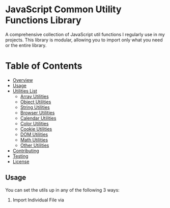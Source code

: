 # JavaScript Common Utility Functions Library

A comprehensive collection of JavaScript util functions I regularly use in my projects. 
This library is modular, allowing you to import only what you need or the entire library.


# Table of Contents

- [Overview](#overview)
- [Usage](#usage)
- [Utilities List](#utilities-list)
  - [Array Utilities](#array-utilities)
  - [Object Utilities](#object-utilities)
  - [String Utilities](#string-utilities)
  - [Browser Utilities](#browser-utilities)
  - [Calendar Utilities](#calendar-utilities)
  - [Color Utilities](#color-utilities)
  - [Cookie Utilities](#cookie-utilities)
  - [DOM Utilities](#dom-utilities)
  - [Math Utilities](#math-utilities)
  - [Other Utilities](#other-utilities)
- [Contributing](#contributing)
- [Testing](#testing)
- [License](#license)

## Usage

You can set the utils up in any of the following 3 ways:


1. Import Individual File via <script> Tag or ES Module Import

**Script Tag:**
```html
<script src="path/to/array.js"></script>
<script src="path/to/object.js"></script>
```

**JavaScript (ES Module):**
```javascript
import { someArrayFunction } from './path/to/array.js';
import { someObjectFunction } from './path/to/object.js';
```

2. Import Single Minified File via <script> Tag

You can also include the entire set of utilities in a single minified file using the following <script> tag. All utility functions will be available globally in your project. You can find this file in the dist/ folder of this repo.

**Script Tag:**
```html
<script src="path/to/utils.min.js"></script>
```

3. Install via NPM
You can install the utilities as an npm package for easy integration into Node.js or browser-based JavaScript projects.

```bash
npm install common-js-utils
```

Then import the necessary functions into your project:
```javascript
const { someArrayFunction, someObjectFunction } = require('common-js-utils');
```

In case of ES Module:
```javascript
import { someArrayFunction, someObjectFunction } from 'common-js-utils';
```

## Utilities List

### Array Utilities

- uniqueArray(arr)
    Description: Removes duplicate elements from an array.
    Usage:
    ``` javascript
    const arr = [1, 2, 2, 3];
    const unique = uniqueArray(arr); // [1, 2, 3]
    ```

- flattenArray(arr)
    Description: Flattens a multi-dimensional array into a single-dimensional array.
    Usage:
    ```javascript
    const nested = [1, [2, 3], [[4]]];
    const flat = flattenArray(nested); // [1, 2, 3, 4]
    ```

- arrayChunk(arr, size)
    Description: Splits an array into chunks of a specified size.
    Usage:
    ```javascript
    const arr = [1, 2, 3, 4, 5];
    const chunked = arrayChunk(arr, 2); // [[1, 2], [3, 4], [5]]
    ```

- arrayIntersection(arr1, arr2)
    Description: Returns the intersection of two arrays.
    Usage:
    ```javascript
    const arr1 = [1, 2, 3];
    const arr2 = [2, 3, 4];
    const intersection = arrayIntersection(arr1, arr2); // [2, 3]
    ```

- groupBy(array, key)
    Description: Groups an array of objects by a specified key.
    Usage:
    ```javascript
    const arr = [{ age: 20 }, { age: 30 }];
    const grouped = groupBy(arr, 'age');  // { 20: [{ age: 20 }], 30: [{ age: 30 }] }
    ```

- getRandomItemFromArray(arr)
    Description: Returns a random item from an array.
    Usage:
    ```javascript
    const arr = [1, 2, 3];
    const randomItem = getRandomItemFromArray(arr); // e.g., 2
    ```

- shuffleArray(arr)
    Description: Shuffles an array randomly.
    Usage:
    ```javascript
    const arr = [1, 2, 3];
    const shuffled = shuffleArray(arr); // e.g., [3, 1, 2]
    ```

- difference(arr1, arr2)
    Description: Returns the elements in the first array that are not present in the second array.
    Usage:
    ```javascript
    const arr1 = [1, 2, 3];
    const arr2 = [2, 3];
    const diff = difference(arr1, arr2); // [1]
    ```

- sum(arr)
    Description: Returns the sum of an array of numbers.
    Usage:
    ```javascript
    const arr = [1, 2, 3];
    const total = sum(arr); // 6
    ```

- average(arr)
    Description: Returns the average of an array of numbers.
    Usage:
    ```javascript
    const arr = [1, 2, 3];
    const avg = average(arr); // 2
    ```

- arrayToCSV(arr)
    Description: Converts a two-dimensional array into a CSV string.
    Usage:
    ```javascript
    const arr = [['a', 'b'], ['c', 'd']];
    arrayToCSV(arr) // "a","b"\n"c","d"'
    ```

- csvToArray(csvString)
    Description: Parses a CSV string into a two-dimensional array.
    Usage:
    ```javascript
    const csvString = '"a","b"\n"c","d"';
    csvToArray(csvString) // [['a', 'b'], ['c', 'd']];
    ```

- mergeArrays(arr1, arr2)
    Description: Merges two arrays, removing duplicates.
    Usage:
    ```javascript
    const arr1 = [1, 2, 3];
    const arr2 = [2, 3, 4];
    mergeArrays(arr1, arr2)  // [1, 2, 3, 4];
    ```

- removeNulls(arr)
    Description: Removes all null values from an array.
    Usage:
    ```javascript
    const arr = [1, null, 2, null, 3];
    removeNulls(arr) // [1, 2, 3];
    ```

- objectToArray(obj)
    Description: Converts an object into an array of key-value pairs.
    Usage:
    ```javascript
    const obj = { a: 1, b: 2 };
    objectToArray(obj) // [['a', 1], ['b', 2]];
    ```

- findIndexBy(arr, fn)
    Description: Finds the index of an element in an array based on a predicate function.
    Usage:
    ```javascript
    const arr = [1, 2, 3, 4];
    findIndexBy(arr, x => x === 3) // 2;
    findIndexBy(arr, x => x === 5) // -1;
    ```

- filterByType(arr, type)
    Description: Filters an array by a specific data type.
    Usage:
    ```javascript
    const arr = [1, 'two', 3, true];
    filterByType(arr, 'number') // [1, 3];
    filterByType(arr, 'string') // ['two'];
    ```

### String Utilities

- capitalize(str)
    Description: Capitalizes the first letter of a string.
    Usage:
    ```javascript
    const result = capitalize('hello'); // 'Hello'
    ```

- truncateString(str, num)
    Description: Truncates a string to a specified length, adding an ellipsis if necessary.
    Usage:
    ```javascript
    const result = truncateString('Hello world', 5); // 'Hello...'
    ```

- escapeHTML(str)
    Description: Escapes HTML special characters in a string.
    Usage:
    ```javascript
    const escaped = escapeHTML('<div>Hello</div>'); // '&lt;div&gt;Hello&lt;/div&gt;'
    ```

- unescapeHTML(str)
    Description: Unescapes HTML special characters in a string.
    Usage:
    ```javascript
    const unescaped = unescapeHTML('&lt;div&gt;Hello&lt;/div&gt;'); // '<div>Hello</div>'
    ```

- copyToClipboard(text)
    Description: Copies a string to the clipboard.
    Usage:
    ```javascript
    copyToClipboard('Hello world'); // Copies 'Hello world' to the clipboard
    ```

- isEmailValid(email)
    Description: Validates an email address format.
    Usage:
    ```javascript
    const valid = isEmailValid('test@example.com'); // true
    ```

- randomString(length)
    Description: Generates a random alphanumeric string of a specified length.
    Usage:
    ```javascript
    const randomStr = randomString(8); // e.g., 'A1b2C3d4'
    ```

- isPalindrome(str)
    Description: Checks if a given string is a palindrome.
    Usage:
    ```javascript
    const result = isPalindrome('madam'); // true
    ```

- isValidJSON(str)
    Description: Checks if a string is valid JSON.
    Usage:
    ```javascript
    const valid = isValidJSON('{"name": "John"}'); // true
    ```

- getOrdinalSuffix(n)
    Description: Returns the ordinal suffix of a given number (e.g., 1st, 2nd, 3rd).
    Usage:
    ```javascript
    const suffix = getOrdinalSuffix(1); // '1st'
    const suffix2 = getOrdinalSuffix(22); // '22nd'
    ```

- generateSlug(str)
    Description: Converts a string into a URL-friendly slug.
    Usage:
    ```javascript
    const slug = generateSlug('Hello World!'); // 'hello-world'
    ```

- currencyFormatter(amount, currency = 'USD', locale = 'en-US')
    Description: Formats a number as a currency string.
    Usage:
    ```javascript
    const formatted = currencyFormatter(1234.56); // '$1,234.56'
    const formatted2 = currencyFormatter(1234.56, 'EUR', 'de-DE'); // '1.234,56 €'
    ```

- toBoolean(val)
    Description: Converts various values to a boolean (e.g., "true", "1", etc. to true).
    Usage:
    ```javascript
    const bool = toBoolean('true'); // true
    const bool2 = toBoolean('0'); // false
    ```

- toKebabCase(str)
    Description: Converts a string to kebab-case.
    Usage:
    ```javascript
    const kebab = toKebabCase('Hello World'); // 'hello-world'
    ```

- toSnakeCase(str)
    Description: Converts a string to snake_case.
    Usage:
    ```javascript
    const snake = toSnakeCase('Hello World'); // 'hello_world'
    ```

- toCamelCase(str)
    Description: Converts a string to camelCase.
    Usage:
    ```javascript
    const camel = toCamelCase('hello world'); // 'helloWorld'
    ```

- capitalizeWords(str)
    Description: Capitalizes the first letter of each word in a string.
    Usage:
    ```javascript
    const capitalized = capitalizeWords('hello world'); // 'Hello World'
    ```

- stripHTML(html)
    Description: Removes HTML tags from a string.
    Usage:
    ```javascript
    const stripped = stripHTML('<div>Hello</div>'); // 'Hello'
    ```

- truncateMiddle(str, maxLength)
    Description: Truncates a string in the middle, keeping the start and end intact.
    Usage:
    ```javascript
    const truncated = truncateMiddle('Hello World', 5); // 'He...ld'
    ```

- isBase64(str)
    Description: Checks if a string is a valid Base64 encoded string.
    Usage:
    ```javascript
    const isValidBase64 = isBase64('SGVsbG8gd29ybGQ='); // true
    ```

- encodeBase64(str)
    Description: Encodes a string into Base64 format.
    Usage:
    ```javascript
    const encoded = encodeBase64('Hello world'); // 'SGVsbG8gd29ybGQ='
    ```

- decodeBase64(str)
    Description: Decodes a Base64 encoded string.
    Usage:
    ```javascript
    const decoded = decodeBase64('SGVsbG8gd29ybGQ='); // 'Hello world'
    ```

- pluralize(word, count)
    Description: Returns the plural form of a word based on a given count.
    Usage:
    ```javascript
    const plural = pluralize('apple', 2); // 'apples'
    const singular = pluralize('apple', 1); // 'apple'
    ```

- stripWhitespace(str)
    Description: Removes all whitespace from a string.
    Usage:
    ```javascript
    const stripped = stripWhitespace('  Hello   World  '); // 'HelloWorld'
    ```

- capitalizeFirstLetter(str)
    Description: Capitalizes the first letter of a string.
    Usage:
    ```javascript
    const capitalized = capitalizeFirstLetter('hello'); // 'Hello'
    ```

- isEvenLength(str)
    Description: Checks if the length of a string is even.
    Usage:
    ```javascript
    const isEven = isEvenLength('test'); // true
    const isOdd = isEvenLength('hello'); // false
    ```

- isOddLength(str)
    Description: Checks if the length of a string is odd.
    Usage:
    ```javascript
    const isOdd = isOddLength('test'); // false
    const isOdd2 = isOddLength('hello'); // true
    ```

- reverseString(str)
    Description: Reverses the characters in a string.
    Usage:
    ```javascript
    const reversed = reverseString('hello'); // 'olleh'
    ```


### Object Utilities

- isObject(value)
    Description: Checks if a value is an object.
    Usage:
    ```javascript
    const result = isObject({}); // true
    const result2 = isObject(null); // false
    ```

- deepClone(obj)
    Description: Creates a deep copy of an object or array to prevent unintended mutations.
    Usage:
    ```javascript
    const obj = { a: 1, b: { c: 2 } };
    const cloned = deepClone(obj); // { a: 1, b: { c: 2 } }
    ```

- isEmptyObject(obj)
    Description: Checks if an object is empty.
    Usage:
    ```javascript
    const obj = {};
    const isEmpty = isEmptyObject(obj); // true
    ```

- mergeObjects(...objects)
    Description: Deep merges two or more objects into one.
    Usage:
    ```javascript
    const obj1 = { a: 1 };
    const obj2 = { b: 2 };
    const merged = mergeObjects(obj1, obj2); // { a: 1, b: 2 }
    ```

- isEqual(value1, value2)
    Description: Checks if two values are deeply equal.
    Usage:
    ```javascript
    const obj1 = { a: 1 };
    const obj2 = { a: 1 };
    const equal = isEqual(obj1, obj2); // true
    ```

- deepFreeze(obj)
    Description: Recursively freezes an object, making it immutable.
    Usage:
    ```javascript
    const obj = { a: 1, b: { c: 2 } };
    deepFreeze(obj); // Object is now immutable
    ```

- objectToQueryString(obj)
    Description: Converts an object to a query string.
    Usage:
    ```javascript
    const obj = { name: 'John Doe', age: 30 };
    objectToQueryString(obj) // name=John%20Doe&age=30
    ```

- queryStringToObject(queryString)
    Description: Converts a query string to an object.
    Usage:
    ```javascript
    const queryString = '?name=John%20Doe&age=30';
    queryStringToObject(queryString) // { name: 'John Doe', age: '30' }
    ```

- getNestedValue(obj, path, defaultValue)
    Description: Retrieves the value of a nested property in an object safely.
    Usage:
    ```javascript
    const obj = { a: { b: 1 } };
    const value = getNestedValue(obj, 'a.b', 0); // 1
    ```

- arrayToObject(arr)
    Description: Converts an array of key-value pairs into an object.
    Usage:
    ```javascript
    const arr = [['a', 1], ['b', 2]];
    arrayToObject(arr) // { a: 1, b: 2 };
    ```

- invertObject(obj)
    Description: Inverts the keys and values of an object.
    Usage:
    ```javascript
    const obj = { a: 1, b: 2 };
    const inverted = invertObject(obj); // { 1: 'a', 2: 'b' }
    ```

- groupByKey(arr, key)
    Description: Groups an array of objects by a specific key.
    Usage:
    ```javascript
    const arr = [{ group: 'A', val: 1 }, { group: 'B', val: 2 }, { group: 'A', val: 3 }];
    groupByKey(arr, 'group')
    // {
    //    A: [{ group: 'A', val: 1 }, { group: 'A', val: 3 }], B: [{ group: 'B', val: 2 }]
    // }
    ```

- differenceBy(arr1, arr2, fn)
    Description: Returns the difference between two arrays based on a provided function.
    Usage:
    ```javascript
    const arr1 = [2.1, 1.2];
    const arr2 = [2.3, 3.4];
    const result = differenceBy(arr1, arr2, Math.floor); // [1.2]
    ```

- flattenObject(obj)
    Description: Flattens a nested object into a single level with dot-separated keys.
    Usage:
    ```javascript
    const obj = { a: { b: 1 } };
    const flat = flattenObject(obj); // { 'a.b': 1 }
    ```

- unflattenObject(obj)
    Description: Unflattens a dot-separated object back into a nested object.
    Usage:
    ```javascript
    const flat = { 'a.b': 1 };
    const nested = unflattenObject(flat); // { a: { b: 1 } }
    ```

- hasKey(obj, key)
    Description: Checks if an object has a specific key.
    Usage:
    ```javascript
    const obj = { a: 1 };
    hasKey(obj, 'a') // true
    ```

- mapObject(obj, fn)
    Description: Applies a function to each key-value pair in an object.
    Usage:
    ```javascript
    const obj = { a: 1, b: 2 };
    mapObject(obj, val => val * 2) // { a: 2, b: 4 }
    ```

- filterObject(obj, fn)
    Description: Filters an object by its keys or values using a predicate function.
    Usage:
    ```javascript
    const obj = { a: 1, b: 2, c: 3 };
    filterObject(obj, val => val > 1) // { b: 2, c: 3 });
    ```

###  Browser Utilities
- detectLanguage()
    Description: Detects the user's browser language.
    Usage:
    ```javascript
    const language = detectLanguage(); // 'en-US'
    ```

- isMobileDevice()
    Description: Detects if the user is on a mobile device.
    Usage:
    ```javascript
    const isMobile = isMobileDevice(); // true or false
    ```

- isTouchDevice()
    Description: Checks if the device supports touch events.
    Usage:
    ```javascript
    const isTouch = isTouchDevice(); // true or false
    ```

- isBrowser()
    Description: Checks if the code is running in a browser environment.
    Usage:
    ```javascript
    const isInBrowser = isBrowser(); // true or false
    ```

- isNode()
    Description: Checks if the code is running in a Node.js environment.
    Usage:
    ```javascript
    const isInNode = isNode(); // true or false
    ```

- getURLParams()
    Description: Retrieves all query parameters from the current URL as an object.
    Usage:
    ```javascript
    const params = getURLParams(); // { name: 'John', age: '30' }
    ```

- getQueryParam(name)
    Description: Retrieves the value of a URL query parameter by its name.
    Usage:
    ```javascript
    const param = getQueryParam('name'); // 'John'
    ```

###  Calendar Utilities
- isValidDate(dateString)
    Description: Checks if a date string is valid.
    Usage:
    ```javascript
    const valid = isValidDate('2024-02-29'); // true
    const invalid = isValidDate('2024-02-30'); // false
    ```

- secondsToTime(seconds)
    Description: Converts seconds into a time string (HH:MM).
    Usage:
    ```javascript
    const time = secondsToTime(3661); // '01:01:01'
    ```

- timeToSeconds(timeString)
    Description: Converts a time string (HH:MM) into seconds.
    Usage:
    ```javascript
    const seconds = timeToSeconds('01:01:01'); // 3661
    ```

- getDaysBetweenDates(date1, date2)
    Description: Calculates the number of days between two dates.
    Usage:
    ```javascript
    const days = getDaysBetweenDates(new Date('2023-01-01'), new Date('2023-01-10')); // 9
    ```

- isLeapYear(year)
    Description: Checks if a given year is a leap year.
    Usage:
    ```javascript
    const result = isLeapYear(2024); // true
    ```

- getCurrentTimestamp()
    Description: Returns the current timestamp in milliseconds.
    Usage:
    ```javascript
    const timestamp = getCurrentTimestamp(); // e.g., 1609459200000
    ```


###  Color Utilities
- isHexColor(hex)
    Description: Checks if a string is a valid hex color.
    Usage:
    ```javascript
    const validHex = isHexColor('#ff5733'); // true
    const invalidHex = isHexColor('ff5733'); // false
    ```

- randomColor()
    Description: Generates a random hex color code.
    Usage:
    ```javascript
    const color = randomColor(); // e.g., '#a1b2c3'
    ```

- hexToRGB(hex)
    Description: Converts a hex color code to an RGB string.
    Usage:
    ```javascript
    const rgb = hexToRGB('#ff5733'); // 'rgb(255, 87, 51)'
    ```

- rgbToHex(r, g, b)
    Description: Converts an RGB value to a hex color code.
    Usage:
    ```javascript
    const hex = rgbToHex(255, 87, 51); // '#FF5733'
    ```

- hexToHSL(hex)
    Description: Converts a hex color code to HSL format.
    Usage:
    ```javascript
    const hsl = hexToHSL('#ff5733'); // [9, 100, 60]
    ```

- hexToHSB(hex)
    Description: Converts a hex color to HSB (Hue, Saturation, Brightness).
    Usage:
    ```javascript
    const hsb = hexToHSB('#ff5733'); // [9, 80, 100]
    ```

- getContrastYIQ(hex)
    Description: Determines if a color is closer to white or black for contrast.
    Usage:
    ```javascript
    const contrast = getContrastYIQ('#ff5733'); // 'black'
    ```

###  Cookie Utilities
- parseCookies()
    Description: Parses document cookies into an object.
    Usage:
    ```javascript
    // Assuming document.cookie = "username=JohnDoe; sessionId=12345";
    const cookies = parseCookies(); 
    // { username: 'JohnDoe', sessionId: '12345' }
    ```

- setCookie(name, value, options = {})
    Description: Sets a cookie with a specific name, value, and options (such as expires, path, etc.).
    Usage:
    ```javascript
    // Set a cookie with a name, value, and options
    setCookie('username', 'JohnDoe', { expires: 'Fri, 31 Dec 9999 23:59:59 GMT', path: '/' });
    ```

- deleteCookie(name)
    Description: Deletes a cookie by setting its expiration date to the past.
    Usage:
    ```javascript
    // Delete a cookie by its name
    deleteCookie('username');
    // Cookie 'username' is now deleted
    ```

###  DOM Utilities
- scrollToTop()
    Description: Smoothly scrolls the window to the top of the page.
    Usage:
    ```javascript
    // Scrolls to the top of the page smoothly
    scrollToTop();
    ```

- scrollToElement(element)
    Description: Smoothly scrolls the window to a specific element.
    Usage:
    ```javascript
    const element = document.querySelector('#section');
    // Scrolls to the specific element smoothly
    scrollToElement(element);
    ```

- hasClass(element, className)
    Description: Checks if an element has a specific CSS class.
    Usage:
    ```javascript
    const element = document.querySelector('.my-element');
    const hasMyClass = hasClass(element, 'active'); // true or false
    ```

- addClass(element, className)
    Description: Adds a CSS class to an element.
    Usage:
    ```javascript
    const element = document.querySelector('.my-element');
    // Adds the class 'active' to the element
    addClass(element, 'active');
    ```

- removeClass(element, className)
    Description: Removes a CSS class from an element.
    Usage:
    ```javascript
    const element = document.querySelector('.my-element');
    // Removes the class 'active' from the element
    removeClass(element, 'active');
    ```

- toggleClass(element, className)
    Description: Toggles a class on a DOM element.
    Usage:
    ```javascript
    const element = document.querySelector('.my-element');
    // Toggles the class 'active' on the element
    toggleClass(element, 'active');
    ```

- getScrollPosition()
    Description: Returns the current scroll position of the window.
    Usage:
    ```javascript
    const scrollPos = getScrollPosition(); // { x: 0, y: 250 }
    ```

- setScrollPosition(x, y)
    Description: Sets the scroll position of the window to specific coordinates.
    Usage:
    ```javascript
    // Scrolls the window to x: 0, y: 300
    setScrollPosition(0, 300);
    ```

- isInViewport(element)
    Description: Checks if an element is in the viewport.
    Usage:
    ```javascript
    const element = document.querySelector('.my-element');
    const inViewport = isInViewport(element); // true or false
    ```

###  Math Utilities
- randomInt(min, max)
    Description: Generates a random integer between two values, inclusive.
    Usage:
    ```javascript
    const random = randomInt(1, 10); // e.g., 7
    ```

- getRandomFloat(min, max)
    Description: Returns a random float between two values.
    Usage:
    ```javascript
    const randomFloat = getRandomFloat(1.5, 5.5); // e.g., 3.47
    ```

- isPrime(num)
    Description: Checks if a number is prime.
    Usage:
    ```javascript
    const result = isPrime(7); // true
    const result2 = isPrime(4); // false
    ```

- factorial(n)
    Description: Calculates the factorial of a number.
    Usage:
    ```javascript
    const result = factorial(5); // 120
    ```

- clamp(num, min, max)
    Description: Clamps a number between a minimum and maximum value.
    Usage:
    ```javascript
    const clamped = clamp(10, 1, 5); // 5
    ```

- roundToDecimalPlace(num, decimalPlaces)
    Description: Rounds a number to a specified number of decimal places.
    Usage:
    ```javascript
    const rounded = roundToDecimalPlace(1.005, 2); // 1.01
    ```

- isEven(num)
    Description: Checks if a number is even.
    Usage:
    ```javascript
    const even = isEven(4); // true
    ```

- isOdd(num)
    Description: Checks if a number is odd.
    Usage:
    ```javascript
    const odd = isOdd(5); // true
    ```

###  Other Utilities
- debounce(func, wait)
    Description: Limits the rate at which a function is executed, particularly useful for events like scrolling or resizing.
    Usage:
    ```javascript
    const debouncedFunction = debounce(() => console.log('Executed'), 300);
    window.addEventListener('scroll', debouncedFunction); // Logs only after scrolling stops for 300ms
    ```

- throttle(func, limit)
    Description: Ensures that a function is called at most once in a specified period, useful for rate-limiting events.
    Usage:
    ```javascript
    const throttledFunction = throttle(() => console.log('Executed'), 1000);
    window.addEventListener('scroll', throttledFunction); // Executes function at most once every 1 second
    ```

- once(func)
    Description: Ensures a function can only be called once.
    Usage:
    ```javascript
    const callOnce = once(() => console.log('This will run only once'));
    callOnce(); // Logs 'This will run only once'
    callOnce(); // No output
    ```

- memoize(func)
    Description: Caches the results of a function to improve performance.
    Usage:
    ```javascript
    const slowFunction = (num) => {
        console.log('Calculating...');
        return num * 2;
    };
    const memoizedFunction = memoize(slowFunction);
    memoizedFunction(5); // Logs 'Calculating...' and returns 10
    memoizedFunction(5); // Returns 10 from cache without logging
    ```

- generateUUID()
    Description: Generates a random UUID (Universally Unique Identifier).
    Usage:
    ```javascript
    const uuid = generateUUID(); // e.g., 'b7e7c8d6-933d-4f0e-9b5d-0d6abec13dbf'
    ```

- downloadFile(filename, content, mimeType = 'text/plain')
    Description: Creates a download link for a given file and triggers the download.
    Usage:
    ```javascript
    const content = 'Hello, world!';
    downloadFile('hello.txt', content, 'text/plain'); // Triggers download of a file 'hello.txt' with the content 'Hello, world!'
    ```

- formatBytes(bytes, decimals = 2)
    Description: Formats a number of bytes as a human-readable string (e.g., KB, MB, GB).
    Usage:
    ```javascript
    const formatted = formatBytes(1024); // '1.00 KB'
    const formattedLarge = formatBytes(1048576); // '1.00 MB'
    ```


## Contributing

Contributions are welcome! Please see our [Contributing Guidelines](./CONTRIBUTING.md) for more information.

## Testing
Add tests for your changes in the tests directory using Jest, and confirm the test cases passing by:
```bash
npm test
```
Ensure that all tests pass before submitting your PR.

## License

This project is licensed under the MIT License - see the [LICENSE](./LICENSE) file for details.
